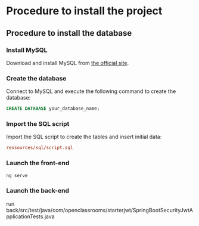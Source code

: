 # Procedure to install the project

## Procedure to install the database

### Install MySQL

Download and install MySQL from [the official site](https://dev.mysql.com/downloads/).

### Create the database

Connect to MySQL and execute the following command to create the database:

```sql
CREATE DATABASE your_database_name;
```

### Import the SQL script

Import the SQL script to create the tables and insert initial data:

```ini
ressources/sql/script.sql
```


### Launch the front-end

```bash
ng serve
```

### Launch the back-end

run back/src/test/java/com/openclassrooms/starterjwt/SpringBootSecurityJwtApplicationTests.java
